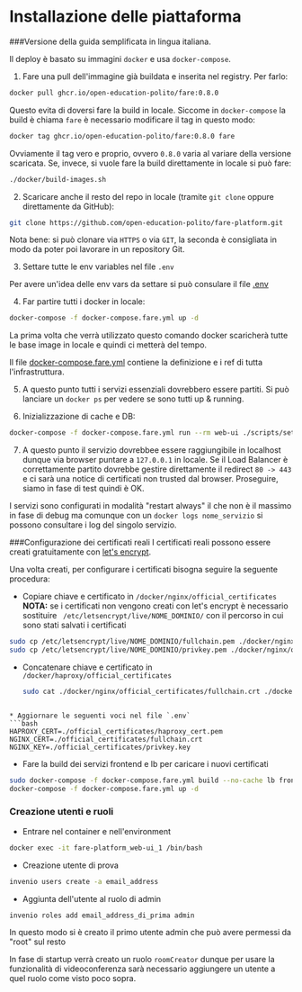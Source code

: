 # Installazione delle piattaforma

###Versione della guida semplificata in lingua italiana. 

Il deploy è basato su immagini `docker` e usa `docker-compose`.

1. Fare una pull dell'immagine già buildata e inserita nel registry. Per farlo:

```bash
docker pull ghcr.io/open-education-polito/fare:0.8.0
```

Questo evita di doversi fare la build in locale. 
Siccome in `docker-compose` la build è chiama `fare` è necessario modificare il
tag in questo modo:

```bash
docker tag ghcr.io/open-education-polito/fare:0.8.0 fare
```

Ovviamente il tag vero e proprio, ovvero `0.8.0` varia al variare della
versione scaricata.
Se, invece, si vuole fare la build direttamente in locale si può fare:

```bash
./docker/build-images.sh
```

2. Scaricare anche il resto del repo in locale (tramite `git clone` oppure
   direttamente da GitHub):

```bash
git clone https://github.com/open-education-polito/fare-platform.git
```

Nota bene: si può clonare via `HTTPS` o via `GIT`, la seconda è consigliata in
modo da poter poi lavorare in un repository Git.

3. Settare tutte le env variables nel file `.env`

Per avere un'idea delle env vars da settare si può consulare il file
[.env](https://github.com/open-education-polito/fare-platform/blob/master/.env.example)

4. Far partire tutti i docker in locale:
 
```bash
docker-compose -f docker-compose.fare.yml up -d
```

La prima volta che verrà utilizzato questo comando docker scaricherà tutte le
base image in locale e quindi ci metterà del tempo. 

Il file
[docker-compose.fare.yml](https://github.com/open-education-polito/fare-platform/blob/master/docker-compose.fare.yml#L60)
contiene la definizione e i ref di tutta l'infrastruttura.

5. A questo punto tutti i servizi essenziali dovrebbero essere partiti. 
Si può lanciare un `docker ps` per vedere se sono tutti up & running.

6. Inizializzazione di cache e DB:

```bash
docker-compose -f docker-compose.fare.yml run --rm web-ui ./scripts/setup
```

7. A questo punto il servizio dovrebbee essere raggiungibile in localhost
   dunque via browser puntare a `127.0.0.1` in locale.
   Se il Load Balancer è correttamente partito dovrebbe gestire direttamente il
   redirect `80 -> 443` e ci sarà una notice di certificati non trusted dal
   browser. Proseguire, siamo in fase di test quindi è OK.

I servizi sono configurati in modalità "restart always" il che non è il massimo
in fase di debug ma comunque con un `docker logs nome_servizio` si possono
consultare i log del singolo servizio.

###Configurazione dei certificati reali
I certificati reali possono essere creati gratuitamente con [let's encrypt](https://letsencrypt.org/getting-started/).

Una volta creati, per configurare i certificati bisogna seguire la seguente procedura:

* Copiare chiave e certificato in  `/docker/nginx/official_certificates `
**NOTA:** se i certificati non vengono creati con let's encrypt è necessario sostituire ` /etc/letsencrypt/live/NOME_DOMINIO/` con il percorso in cui sono stati salvati i certificati

 ```bash
 sudo cp /etc/letsencrypt/live/NOME_DOMINIO/fullchain.pem ./docker/nginx/official_certificates/fullchain.crt
 sudo cp /etc/letsencrypt/live/NOME_DOMINIO/privkey.pem ./docker/nginx/official_certificates/privkey.key
   ```
* Concatenare chiave e certificato in `/docker/haproxy/official_certificates`
   ```bash
   sudo cat ./docker/nginx/official_certificates/fullchain.crt ./docker/nginx/official_certificates/privkey.key > ./docker/haproxy/official_certificates/haproxy_cert.pem
 ```
 
* Aggiornare le seguenti voci nel file `.env` 
 ```bash
HAPROXY_CERT=./official_certificates/haproxy_cert.pem
NGINX_CERT=./official_certificates/fullchain.crt
NGINX_KEY=./official_certificates/privkey.key
```

* Fare la build dei servizi frontend e lb per caricare i nuovi certificati
 ```bash
sudo docker-compose -f docker-compose.fare.yml build --no-cache lb frontend
docker-compose -f docker-compose.fare.yml up -d
```


### Creazione utenti e ruoli

* Entrare nel container e nell'environment 

```bash
docker exec -it fare-platform_web-ui_1 /bin/bash
```

* Creazione utente di prova 

```bash
invenio users create -a email_address
```

* Aggiunta dell'utente al ruolo di admin

```bash
invenio roles add email_address_di_prima admin
```

In questo modo si è creato il primo utente admin che può avere permessi da "root" sul resto

In fase di startup verrà creato un ruolo `roomCreator` dunque per usare la
funzionalità di videoconferenza sarà necessario aggiungere un utente a quel
ruolo come visto poco sopra.
